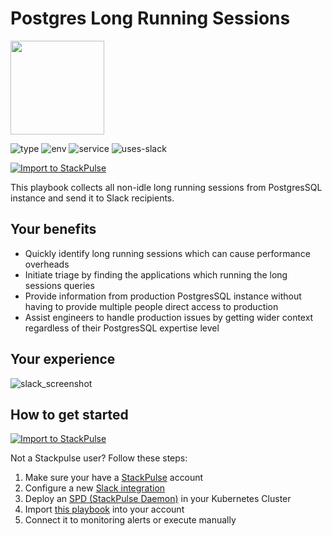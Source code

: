 # Postgres Long Running Sessions

<img src="../../images/psql.png" width="150">

![type](https://img.shields.io/badge/type-triage-green)
![env](https://img.shields.io/static/v1?label=env&message=Kubernetes&style=flat&logo=Kubernetes&color=326CE5)
![service](https://img.shields.io/static/v1?label=service&message=PostgresSQL&style=flat&logo=PostgreSQL&color=336791)
![uses-slack](https://img.shields.io/static/v1?label=uses&message=Slack&style=flat&logo=slack&color=4A154B)

[![Import to StackPulse](../../images/open_in_stackpulse.svg)](https://app.stackpulse.io/playbook/create?tab=playbook#https://github.com/stackpulse/playbooks/blob/master/postgres/long-running-sessions/playbook.yaml)

This playbook collects all non-idle long running sessions from PostgresSQL instance and send it to Slack recipients.

## Your benefits

- Quickly identify long running sessions which can cause performance overheads
- Initiate triage by finding the applications which running the long sessions queries
- Provide information from production PostgresSQL instance without having to provide multiple people direct access to production
- Assist engineers to handle production issues by getting wider context regardless of their PostgresSQL expertise level

## Your experience

![slack_screenshot](../../images/postgress_sessions.png)

## How to get started

[![Import to StackPulse](../../images/open_in_stackpulse.svg)](https://app.stackpulse.io/playbook/create?tab=playbook#https://github.com/stackpulse/playbooks/blob/master/postgres/long-running-sessions/playbook.yaml)

Not a Stackpulse user? Follow these steps:

1. Make sure your have a [StackPulse](https://stackpulse.com/get-started) account
2. Configure a  new [Slack integration](https://docs.stackpulse.io/getting_started/#step-3-configure-a-new-slack-integration)
3. Deploy an [SPD (StackPulse Daemon)](https://docs.stackpulse.io/spds/) in your Kubernetes Cluster
4. Import [this playbook](https://app.stackpulse.io/playbooks) into your account
5. Connect it to monitoring alerts or execute manually
